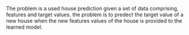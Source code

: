 The problem is a used house prediction given a set of data comprising, features and target values. the problem is to predect the target value of a new house when the new features values of the house is provided to the learned model.
